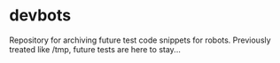 # devbots
Repository for archiving future test code snippets for robots. Previously treated like /tmp, future tests are here to stay... 
